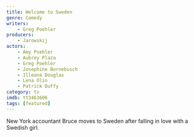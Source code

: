 ```yaml
---
title: Welcome to Sweden
genre: Comedy
writers:
    - Greg Poehler
producers:
    - Jarowskij
actors:
    - Amy Poehler
    - Aubrey Plaza
    - Greg Poehler
    - Josephine Bornebusch
    - Illeana Douglas
    - Lena Olin
    - Patrick Duffy
category: tv
imdb: tt3463606
tags: [featured]
---
```

New York accountant Bruce moves to Sweden after falling in love with a Swedish girl.